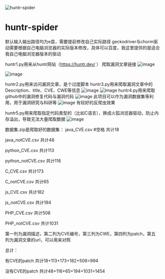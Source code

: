 ![huntr-spider](https://socialify.git.ci/xulei1112/huntr-spider/image?font=Source%20Code%20Pro&language=1&logo=https%3A%2F%2Favatars.githubusercontent.com%2Fu%2F64565724%3Fv%3D4&name=1&pattern=Overlapping%20Hexagons&theme=Dark)
# huntr-spider
默认输入输出路径均为e盘，需要提前修改自己实际路径
geckodriver与chorm驱动需要根据自己电脑浏览器的实际版本修改，具体可以百度，我这里提供的是适合我自己电脑浏览器版本的驱动

huntr1.py用来从huntr网站（https://huntr.dev/ ）
爬取漏洞文章链接
![image](https://user-images.githubusercontent.com/64565724/230029991-d921541a-cb6b-4e0d-92f3-b75fc11c6fc0.png)

![image](https://user-images.githubusercontent.com/64565724/230029555-6a63c661-de7a-4e9f-bf03-93e0c3b7d55c.png)


huntr2.py用来访问漏洞文章，是个过度脚本
huntr3.py用来爬取漏洞文章中的Description、title、CVE、CWE等信息
![image](https://user-images.githubusercontent.com/64565724/230030070-832e9354-9f04-47fd-8faa-16ada760f4ea.png)
![image](https://user-images.githubusercontent.com/64565724/230030415-602f7d7d-8d08-4609-bae6-3e7c35085cef.png)
huntr4.py用来爬取github中的漏洞修复代码与漏洞代码
![image](https://user-images.githubusercontent.com/64565724/230030662-6b583475-6054-4b1d-bd29-6eda44765459.png)
此项目可以作为漏洞数据集等利用，用于漏洞研究与科研等
![image](https://user-images.githubusercontent.com/64565724/230545240-b1cf7718-c70f-41c4-bf00-5826c2373364.png)
有较好的反爬虫效果

huntr5.py用来爬取指定代码类型的（比如C语言），换成火狐浏览器驱动，防止内存溢出，导致无法大量爬取数据
![image](https://user-images.githubusercontent.com/64565724/231638855-715182f1-6b4e-4d1f-8d7d-770a70279179.png)

数据集.zip是爬取好的数据集：
java_CVE.csv  #空格   共计18

java_notCVE.csv        共计48

python_CVE.csv                            			      共计113

python_notCVE.csv					              共计116

C_CVE.csv				                        共计173

C_notCVE.csv					                  共计65

js_CVE.csv					                    共计182

js_notCVE.csv					                  共计194

PHP_CVE.csv                             共计508

PHP_notCVE.csv				                  共计1031

第一列为漏洞描述，第二列为CVE编号，第三列为CWE，第四列为patch，第五列为漏洞文章的url，可以用来对照

总计：

有CVE的patch 共计18+113+173+182+508=994

没有CVE的patch 共计48+116+65+194+1031=1454
     
